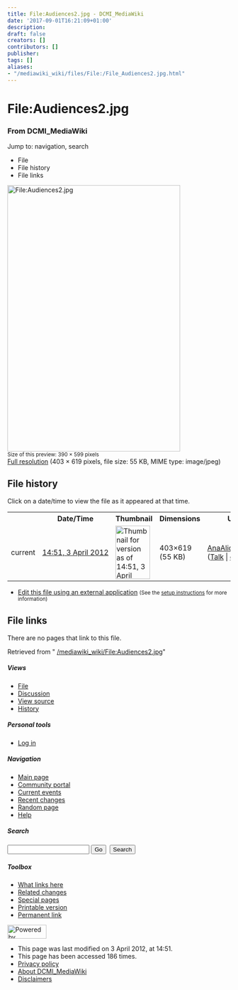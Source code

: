 ```yaml
---
title: File:Audiences2.jpg - DCMI_MediaWiki
date: '2017-09-01T16:21:09+01:00'
description: 
draft: false
creators: []
contributors: []
publisher: 
tags: []
aliases:
- "/mediawiki_wiki/files/File:/File_Audiences2.jpg.html"
---
```


<a id="top"></a>
# File:Audiences2.jpg

### From DCMI\_MediaWiki

Jump to: navigation, search
<!-- start content -->
- File
- File history
- File links

 [<img alt="File:Audiences2.jpg" src="/images/5/58/Audiences2.jpg" width="390" height="599">](/mediawiki_wiki/files/Audiences2.jpg)  
<small>Size of this preview: 390 × 599 pixels</small>  
 [Full resolution](/images/5/58/Audiences2.jpg)‎ (403 × 619 pixels, file size: 55 KB, MIME type: image/jpeg)
<!-- 
NewPP limit report
Preprocessor node count: 0/1000000
Post-expand include size: 0/2097152 bytes
Template argument size: 0/2097152 bytes
Expensive parser function count: 0/100
-->
## File history

Click on a date/time to view the file as it appeared at that time.

<table class="wikitable filehistory">
  <tr>
    <td></td>
    <th>Date/Time</th>
    <th>Thumbnail</th>
    <th>Dimensions</th>
    <th>User</th>
    <th>Comment</th>
  </tr>
  <tr>
    <td>current</td>
    <td class="filehistory-selected" style="white-space: nowrap;"><a href="/mediawiki_wiki/files/Audiences2.jpg">14:51, 3 April 2012</a></td>
    <td><a href="/images/5/58/Audiences2.jpg"><img alt="Thumbnail for version as of 14:51, 3 April 2012" src="/images/5/58/Audiences2.jpg" width="78" height="120"></a></td>
    <td>403×619 <span style="white-space: nowrap;">(55 KB)</span>
    </td>
    <td>
      <a href="/index.php/User:AnaAliceBaptista" title="User:AnaAliceBaptista" class="mw-userlink">AnaAliceBaptista</a> <span style="white-space: nowrap;"> <span class="mw-usertoollinks">(<a href="/index.php/User_talk:AnaAliceBaptista" title="User talk:AnaAliceBaptista">Talk</a> | <a href="/index.php/Special:Contributions/AnaAliceBaptista" title="Special:Contributions/AnaAliceBaptista">contribs</a>)</span></span>
    </td>
    <td></td>
  </tr>
</table>

  

- [Edit this file using an external application](/index.php?title=File:Audiences2.jpg&action=edit&externaledit=true&mode=file "File:Audiences2.jpg") <small>(See the <a href="http://www.mediawiki.org/wiki/Manual:External_editors" class="external text" rel="nofollow">setup instructions</a> for more information)</small>

## File links

There are no pages that link to this file.

Retrieved from " [/mediawiki_wiki/File:Audiences2.jpg](/mediawiki_wiki/files/File:/File:Audiences2.jpg.html)"

<!-- end content -->

##### Views

- [File](/mediawiki_wiki/files/File:/File:Audiences2.jpg.html)
- [Discussion](/index.php?title=File_talk:Audiences2.jpg&action=edit&redlink=1 "Discussion about the content page [t]")
- [View source](/index.php?title=File:Audiences2.jpg&action=edit "This page is protected.
You can view its source [e]")
- [History](/index.php?title=File:Audiences2.jpg&action=history "Past revisions of this page [h]")

##### Personal tools

- [Log in](/index.php?title=Special:UserLogin&returnto=File:Audiences2.jpg "You are encouraged to log in; however, it is not mandatory [o]")

<script type="text/javascript"> if (window.isMSIE55) fixalpha(); </script>

##### Navigation

- [Main page](/index.php/Main_Page "Visit the main page [z]")
- [Community portal](/index.php/DCMI_MediaWiki:Community_portal "About the project, what you can do, where to find things")
- [Current events](/index.php/DCMI_MediaWiki:Current_events "Find background information on current events")
- [Recent changes](/index.php/Special:RecentChanges "The list of recent changes in the wiki [r]")
- [Random page](/index.php/Special:Random "Load a random page [x]")
- [Help](/index.php/Help:Contents "The place to find out")

##### <label for="searchInput">Search</label>

<form action="/index.php" id="searchform">
				<input type="hidden" name="title" value="Special:Search">
				<input id="searchInput" title="Search DCMI_MediaWiki" accesskey="f" type="search" name="search">
				<input type="submit" name="go" class="searchButton" id="searchGoButton" value="Go" title="Go to a page with this exact name if exists"> 
				<input type="submit" name="fulltext" class="searchButton" id="mw-searchButton" value="Search" title="Search the pages for this text">
			</form>

##### Toolbox

- [What links here](/index.php/Special:WhatLinksHere/File:Audiences2.jpg "List of all wiki pages that link here [j]")
- [Related changes](/index.php/Special:RecentChangesLinked/File:Audiences2.jpg "Recent changes in pages linked from this page [k]")
- [Special pages](/index.php/Special:SpecialPages "List of all special pages [q]")
- [Printable version](/index.php?title=File:Audiences2.jpg&printable=yes "Printable version of this page [p]")
- [Permanent link](/index.php?title=File:Audiences2.jpg&oldid=3056 "Permanent link to this revision of the page")

<!-- end of the left (by default at least) column -->

 [<img src="/skins/common/images/poweredby_mediawiki_88x31.png" height="31" width="88" alt="Powered by MediaWiki">](http://www.mediawiki.org/)

- This page was last modified on 3 April 2012, at 14:51.
- This page has been accessed 186 times.
- [Privacy policy](/index.php/DCMI_MediaWiki:Privacy_policy "DCMI MediaWiki:Privacy policy")
- [About DCMI\_MediaWiki](/index.php/DCMI_MediaWiki:About "DCMI MediaWiki:About")
- [Disclaimers](/index.php/DCMI_MediaWiki:General_disclaimer "DCMI MediaWiki:General disclaimer")

<script>if (window.runOnloadHook) runOnloadHook();</script><!-- Served in 0.552 secs. -->
